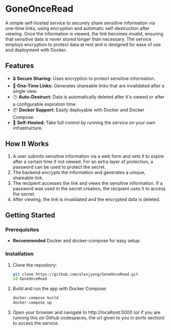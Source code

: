 # GoneOnceRead
A simple self-hosted service to securely share sensitive information via one-time links, using encryption and automatic self-destruction after viewing.
Once the information is viewed, the link becomes invalid, ensuring that sensitive data is never stored longer than necessary. The service employs encryption to protect data at rest and is designed for ease of use and deployment with Docker.

## Features

- 🔒 **Secure Sharing:** Uses encryption to protect sensitive information.
- 📜 **One-Time Links:** Generates shareable links that are invalidated after a single view.
- 🕒 **Auto-Destruct:** Data is automatically deleted after it's viewed or after a configurable expiration time.
- 📦 **Docker Support:** Easily deployable with Docker and Docker Compose.
- 🧰 **Self-Hosted:** Take full control by running the service on your own infrastructure.

## How It Works

1. A user submits sensitive information via a web form and sets it to expire after a certain time if not viewed. For an extra layer of protection, a password can be used to protect the secret. 
2. The backend encrypts the information and generates a unique, shareable link.
3. The recipient accesses the link and views the sensitive information. If a password was used in the secret creation, the recipient uses it to access the secret. 
4. After viewing, the link is invalidated and the encrypted data is deleted.

## Getting Started

### Prerequisites

- **Recommended** Docker and docker-compose for easy setup.

### Installation

1. Clone the repository:

   ```bash
   git clone https://github.com/alexjyong/GoneOnceRead.git
   cd GoneOnceRead
   ```
2. Build and run the app with Docker Compose:
   ```bash
   docker-compose build
   docker-compose up
   ```
3. Open your browser and navigate to http://localhost:5000 (or if you are running this on Github codespaces, the url given to you in ports section) to access the service.
